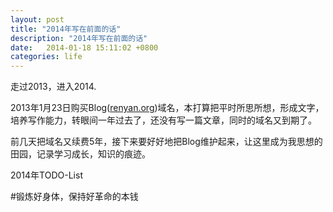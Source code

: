 ```yaml
---
layout: post
title: "2014年写在前面的话"
description: "2014年写在前面的话"
date:   2014-01-18 15:11:02 +0800
categories: life
---
```


走过2013，进入2014.

2013年1月23日购买Blog([renyan.org](http://blog.renyan.org))域名，本打算把平时所思所想，形成文字，培养写作能力，转眼间一年过去了，还没有写一篇文章，同时的域名又到期了。

前几天把域名又续费5年，接下来要好好地把Blog维护起来，让这里成为我思想的田园，记录学习成长，知识的痕迹。

2014年TODO-List

#锻炼好身体，保持好革命的本钱






  
